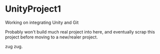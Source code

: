 # UnityProject1
Working on integrating Unity and Git

Probably won't build much real project into here, and eventually scrap this project before moving to a new/realer project.

zug zug.
